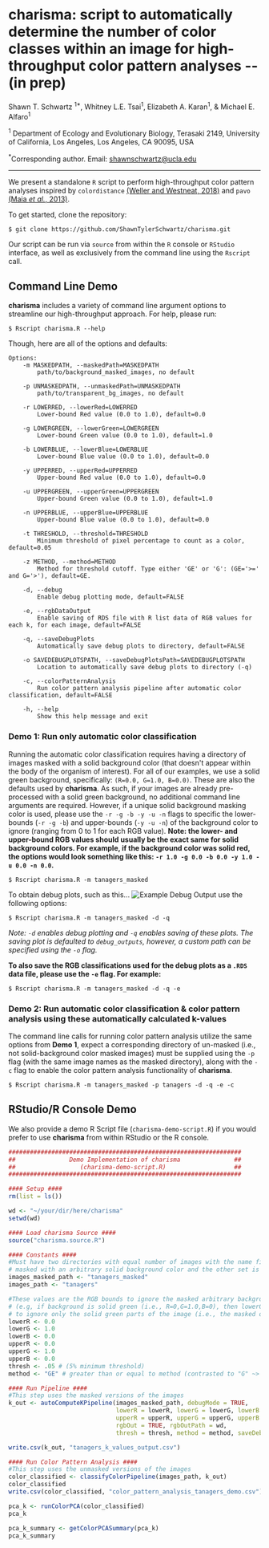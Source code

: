# charisma: script to automatically determine the number of color classes within an image for high-throughput color pattern analyses -- (in prep)

Shawn T. Schwartz <sup>1*</sup>, Whitney L.E. Tsai<sup>1</sup>, Elizabeth A. Karan<sup>1</sup>, & Michael E. Alfaro<sup>1</sup>

<sup>1</sup> Department of Ecology and Evolutionary Biology, Terasaki 2149, University of California, Los Angeles, Los Angeles, CA 90095, USA

<sup>*</sup>Corresponding author. Email: shawnschwartz@ucla.edu

---

We present a standalone `R` script to perform high-throughput color pattern analyses inspired by `colordistance` [(Weller and Westneat, 2018)](https://peerj.com/articles/6398/) and `pavo` [(Maia _et al._, 2013)](https://besjournals.onlinelibrary.wiley.com/doi/full/10.1111/2041-210X.12069).

To get started, clone the repository:
```shell
$ git clone https://github.com/ShawnTylerSchwartz/charisma.git
```

Our script can be run via `source` from within the `R` console or `RStudio` interface, as well as exclusively from the command line using the `Rscript` call.

## Command Line Demo
**charisma** includes a variety of command line argument options to streamline our high-throughput approach. For help, please run:
```shell
$ Rscript charisma.R --help
```

Though, here are all of the options and defaults:
```
Options:
	-m MASKEDPATH, --maskedPath=MASKEDPATH
		path/to/background_masked_images, no default

	-p UNMASKEDPATH, --unmaskedPath=UNMASKEDPATH
		path/to/transparent_bg_images, no default

	-r LOWERRED, --lowerRed=LOWERRED
		Lower-bound Red value (0.0 to 1.0), default=0.0

	-g LOWERGREEN, --lowerGreen=LOWERGREEN
		Lower-bound Green value (0.0 to 1.0), default=1.0

	-b LOWERBLUE, --lowerBlue=LOWERBLUE
		Lower-bound Blue value (0.0 to 1.0), default=0.0

	-y UPPERRED, --upperRed=UPPERRED
		Upper-bound Red value (0.0 to 1.0), default=0.0

	-u UPPERGREEN, --upperGreen=UPPERGREEN
		Upper-bound Green value (0.0 to 1.0), default=1.0

	-n UPPERBLUE, --upperBlue=UPPERBLUE
		Upper-bound Blue value (0.0 to 1.0), default=0.0

	-t THRESHOLD, --threshold=THRESHOLD
		Minimum threshold of pixel percentage to count as a color, default=0.05

	-z METHOD, --method=METHOD
		Method for threshold cutoff. Type either 'GE' or 'G': (GE='>=' and G='>'), default=GE.

	-d, --debug
		Enable debug plotting mode, default=FALSE

	-e, --rgbDataOutput
		Enable saving of RDS file with R list data of RGB values for each k, for each image, default=FALSE

	-q, --saveDebugPlots
		Automatically save debug plots to directory, default=FALSE

	-o SAVEDEBUGPLOTSPATH, --saveDebugPlotsPath=SAVEDEBUGPLOTSPATH
		Location to automatically save debug plots to directory (-q)

	-c, --colorPatternAnalysis
		Run color pattern analysis pipeline after automatic color classification, default=FALSE

	-h, --help
		Show this help message and exit

```

### Demo 1: Run only automatic color classification
Running the automatic color classification requires having a directory of images masked with a solid background color (that doesn't appear within the body of the organism of interest). For all of our examples, we use a solid green background, specifically: `(R=0.0, G=1.0, B=0.0)`. These are also the defaults used by **charisma**. As such, if your images are already pre-processed with a solid green background, no additional command line arguments are required. However, if a unique solid background masking color is used, please use the `-r -g -b -y -u -n` flags to specific the lower-bounds (`-r -g -b`) and upper-bounds (`-y -u -n`) of the background color to ignore (ranging from 0 to 1 for each RGB value). **Note: the lower- and upper-bound RGB values should usually be the exact same for solid background colors. For example, if the background color was solid red, the options would look something like this: `-r 1.0 -g 0.0 -b 0.0 -y 1.0 -u 0.0 -n 0.0`.**
```shell
$ Rscript charisma.R -m tanagers_masked
```

To obtain debug plots, such as this...
![Example Debug Output](http://dev.shawntylerschwartz.com/charisma/debug_demo.png)
use the following options:
```shell
$ Rscript charisma.R -m tanagers_masked -d -q
```
_Note: `-d` enables debug plotting and `-q` enables saving of these plots. The saving plot is defaulted to `debug_outputs`, however, a custom path can be specified using the `-o` flag._

**To also save the RGB classifications used for the debug plots as a `.RDS` data file, please use the `-e` flag. For example:**
```shell
$ Rscript charisma.R -m tanagers_masked -d -q -e
```

### Demo 2: Run automatic color classification & color pattern analysis using these automatically calculated k-values
The command line calls for running color pattern analysis utilize the same options from **Demo 1**, expect a corresponding directory of un-masked (i.e., not solid-background color masked images) must be supplied using the `-p` flag (with the same image names as the masked directory), along with the `-c` flag to enable the color pattern analysis functionality of **charisma**.
```shell
$ Rscript charisma.R -m tanagers_masked -p tanagers -d -q -e -c
```

## RStudio/R Console Demo
We also provide a demo R Script file (`charisma-demo-script.R`) if you would prefer to use **charisma** from within RStudio or the R console. 
```R
#################################################################
##               Demo Implementation of charisma               ##
##                  (charisma-demo-script.R)                   ##
#################################################################

#### Setup ####
rm(list = ls())

wd <- "~/your/dir/here/charisma"
setwd(wd)

#### Load charisma Source ####
source("charisma.source.R")

#### Constants ####
#Must have two directories with equal number of images with the name filenames (except one set is 
# masked with an arbitrary solid background color and the other set is transparent)
images_masked_path <- "tanagers_masked"
images_path <- "tanagers"

#These values are the RGB bounds to ignore the masked arbitrary background color
# (e.g, if background is solid green (i.e., R=0,G=1.0,B=0), then lowerG and upperG should be set to 1.0
# to ignore only the solid green parts of the image (i.e., the masked out background pixels))
lowerR <- 0.0
lowerG <- 1.0
lowerB <- 0.0
upperR <- 0.0
upperG <- 1.0
upperB <- 0.0
thresh <- .05 # (5% minimum threshold)
method <- "GE" # greater than or equal to method (contrasted to "G" ~> greater than only for threshold comparison)

#### Run Pipeline ####
#This step uses the masked versions of the images
k_out <- autoComputeKPipeline(images_masked_path, debugMode = TRUE,
                              lowerR = lowerR, lowerG = lowerG, lowerB = lowerB,
                              upperR = upperR, upperG = upperG, upperB = upperB, 
                              rgbOut = TRUE, rgbOutPath = wd,
                              thresh = thresh, method = method, saveDebugPlots = TRUE)

write.csv(k_out, "tanagers_k_values_output.csv")

#### Run Color Pattern Analysis ####
#This step uses the unmasked versions of the images
color_classified <- classifyColorPipeline(images_path, k_out)
color_classified
write.csv(color_classified, "color_pattern_analysis_tanagers_demo.csv")

pca_k <- runColorPCA(color_classified)
pca_k

pca_k_summary <- getColorPCASummary(pca_k)
pca_k_summary
```